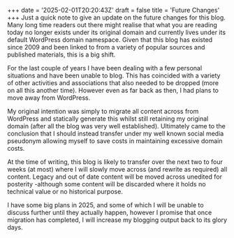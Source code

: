 +++
date = '2025-02-01T20:20:43Z'
draft = false
title = 'Future Changes'
+++
Just a quick note to give an update on the future changes for this blog. Many long time readers out there might realise that what you are reading today no longer exists under its original domain and currently lives under its default WordPress domain namespace. Given that this blog has existed since 2009 and been linked to from a variety of popular sources and published materials, this is a big shift.

For the last couple of years I have been dealing with a few personal situations and have been unable to blog. This has coincided with a variety of other activities and associations that also needed to be dropped (more on all this another time). However even as far back as then, I had plans to move away from WordPress.

My original intention was simply to migrate all content across from WordPress and statically generate this whilst still retaining my original domain (after all the blog was very well established). Ultimately came to the conclusion that I should instead transfer under my well known social media pseudonym allowing myself to save costs in maintaining excessive domain costs.

At the time of writing, this blog is likely to transfer over the next two to four weeks (at most) where I will slowly move across (and rewrite as required) all content. Legacy and out of date content will be moved across unedited for posterity -although some content will be discarded where it holds no technical value or no historical purpose.

I have some big plans in 2025, and some of which I will be unable to discuss further until they actually happen, however I promise that once migration has completed, I will increase my blogging output back to its glory days.
